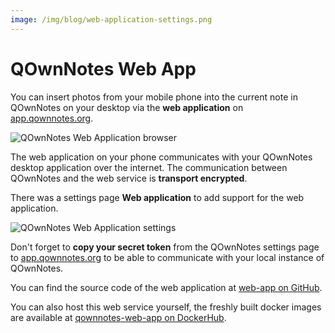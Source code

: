 ```yaml
---
image: /img/blog/web-application-settings.png
---
```


# QOwnNotes Web App

You can insert photos from your mobile phone into the current note in QOwnNotes
on your desktop via the **web application** on [app.qownnotes.org](https://app.qownnotes.org/).

![QOwnNotes Web Application browser](/img/blog/web-application-browser.png "Send photos from your mobile phone to QOwnNotes on the desktop")

The web application on your phone communicates with your QOwnNotes desktop application over the internet.
The communication between QOwnNotes and the web service is **transport encrypted**.

There was a settings page **Web application** to add support for the web application.

![QOwnNotes Web Application settings](/img/blog/web-application-settings.png "Setup communication to web application")

Don't forget to **copy your secret token** from the QOwnNotes settings page to [app.qownnotes.org](https://app.qownnotes.org/) to be able to communicate with your local instance of QOwnNotes.

You can find the source code of the web application at [web-app on GitHub](https://github.com/qownnotes/web-app).

You can also host this web service yourself, the freshly built docker images are available at
[qownnotes-web-app on DockerHub](https://hub.docker.com/repository/docker/pbeke/qownnotes-web-app).
